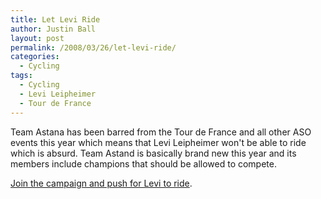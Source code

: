 ```yaml
---
title: Let Levi Ride
author: Justin Ball
layout: post
permalink: /2008/03/26/let-levi-ride/
categories:
  - Cycling
tags:
  - Cycling
  - Levi Leipheimer
  - Tour de France
---
```



Team Astana has been barred from the Tour de France and all other ASO events this year which means that Levi Leipheimer won't be able to ride which is absurd. Team Astand is basically brand new this year and its members include champions that should be allowed to compete.

[Join the campaign and push for Levi to ride][1].

 [1]: http://www.letleviride.com/ "Let Levi Ride"